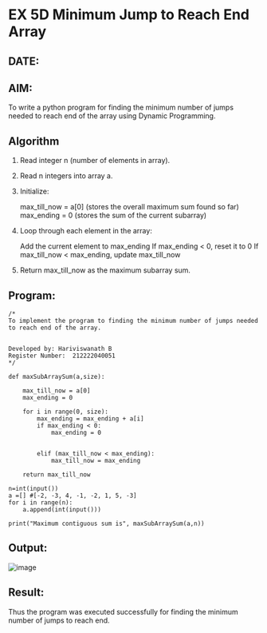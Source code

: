 # EX 5D Minimum Jump to Reach End Array
## DATE:
## AIM:
To write a python program for finding the minimum number of jumps needed to reach end of the array using Dynamic Programming.


## Algorithm
1. Read integer n (number of elements in array).
2. Read n integers into array a.
3. Initialize:

     max_till_now = a[0] (stores the overall maximum sum found so far)
     max_ending = 0 (stores the sum of the current subarray)

4.  Loop through each element in the array:

      Add the current element to max_ending
      If max_ending < 0, reset it to 0
      If max_till_now < max_ending, update max_till_now
5.  Return max_till_now as the maximum subarray sum. 

## Program:
```
/*
To implement the program to finding the minimum number of jumps needed to reach end of the array.


Developed by: Hariviswanath B
Register Number:  212222040051
*/
```
```
def maxSubArraySum(a,size):
    
    max_till_now = a[0]
    max_ending = 0
    
    for i in range(0, size):
        max_ending = max_ending + a[i]
        if max_ending < 0:
            max_ending = 0
        
        
        elif (max_till_now < max_ending):
            max_till_now = max_ending
            
    return max_till_now
    
n=int(input())  
a =[] #[-2, -3, 4, -1, -2, 1, 5, -3]
for i in range(n):
    a.append(int(input()))
  
print("Maximum contiguous sum is", maxSubArraySum(a,n))
```
## Output:

![image](https://github.com/user-attachments/assets/f2d52286-058b-4062-a3d0-fbed051f589e)


## Result:
Thus the program was executed successfully for finding the minimum number of jumps to reach end.
